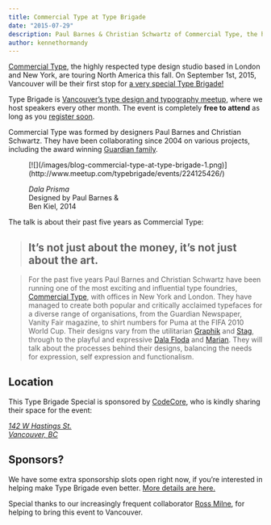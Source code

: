 ```yaml
---
title: Commercial Type at Type Brigade
date: "2015-07-29"
description: Paul Barnes & Christian Schwartz of Commercial Type, the highly respected, New York-based type design studio, kick-off their North American tour in Vancouver.
author: kennethormandy
---
```


[Commercial Type](https://commercialtype.com/), the highly respected type design studio based in London and New York, are touring North America this fall. On September 1st, 2015, Vancouver will be their first stop for [a very special Type Brigade!](http://www.meetup.com/typebrigade/events/224125426/)

Type Brigade is [Vancouver’s type design and typography meetup](http://meetup.com/typebrigade), where we host speakers every other month. The event is completely **free to attend** as long as you [register soon](http://www.meetup.com/typebrigade/events/224125426/).

Commercial Type was formed by designers Paul Barnes and Christian Schwartz. They have been collaborating since 2004 on various
projects, including the award winning [Guardian family](http://showcase.commercialtype.com/guardian).

<figure class="figure--aside figure--breakout">
[![](/images/blog-commercial-type-at-type-brigade-1.png)](http://www.meetup.com/typebrigade/events/224125426/)
<figcaption><p><cite>Dala Prisma</cite><br/>
Designed by Paul Barnes &<br/>
Ben Kiel, 2014</p>
</figcaption>
</figure>

The talk is about their past five years as Commercial Type:

> ## It’s not just about the money, it’s not just about the art.

> For the past five years Paul Barnes and Christian Schwartz have been running one of the most exciting and influential type foundries, [Commercial Type](https://commercialtype.com/), with offices in New York and London. They have managed to create both popular and critically acclaimed typefaces for a diverse range of organisations, from the Guardian Newspaper, Vanity Fair magazine, to shirt numbers for Puma at the <abbr class="caps">FIFA</abbr> 2010 World Cup. Their designs vary from the utilitarian [Graphik](https://commercialtype.com/typefaces/graphik) and [Stag](https://commercialtype.com/typefaces/stag), through to the playful and expressive [Dala Floda](https://commercialtype.com/typefaces/dala_floda) and [Marian](https://commercialtype.com/typefaces/marian). They will talk about the processes behind their designs, balancing the needs for expression, self expression and functionalism.

## Location

This Type Brigade Special is sponsored by [CodeCore](http://codecore.ca/), who is kindly sharing their space for the event:

<address>
<a href="https://www.google.ca/maps/place/142+W+Hastings+St,+Vancouver,+BC+V6B/@49.2821585,-123.1086794,17z/data=!3m1!4b1!4m2!3m1!1s0x5486717984d4ef63:0x695af2b5a31aca7b?hl=en">
142 W Hastings St.<br/>
Vancouver, <abbr class="caps">BC</abbr>
</a>
</address>

## Sponsors?

We have some extra sponsorship slots open right now, if you’re interested in helping make Type Brigade even better. [More details are here.](/sponsors)

Special thanks to our increasingly frequent collaborator [Ross Milne](https://twitter.com/sincerelyross), for helping to bring this event to Vancouver.
